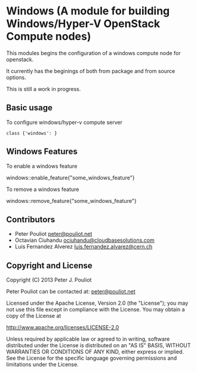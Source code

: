 Windows (A module for building Windows/Hyper-V OpenStack Compute nodes)
=================================================================

This modules begins the configuration of a windows compute node for openstack.

It currently has the beginings of both from package and from source options.

This is still a work in progress.

Basic usage
-----------

To configure windows/hyper-v compute server

    class {'windows': }


Windows Features
----------------

To enable a windows feature

windows::enable_feature{"some_windows_feature"}

To remove a windows feature


windows::remove_feature{"some_windows_feature"}
 

Contributors
------------

 * Peter Pouliot <peter@pouliot.net>
 * Octavian Ciuhandu <ociuhandu@cloudbasesolutions.com>
 * Luis Fernandez Alverez <luis.fernandez.alvarez@cern.ch>


Copyright and License
---------------------

Copyright (C) 2013 Peter J. Pouliot

Peter Pouliot can be contacted at: peter@pouliot.net

Licensed under the Apache License, Version 2.0 (the "License");
you may not use this file except in compliance with the License.
You may obtain a copy of the License at

  http://www.apache.org/licenses/LICENSE-2.0

Unless required by applicable law or agreed to in writing, software
distributed under the License is distributed on an "AS IS" BASIS,
WITHOUT WARRANTIES OR CONDITIONS OF ANY KIND, either express or implied.
See the License for the specific language governing permissions and
limitations under the License.
